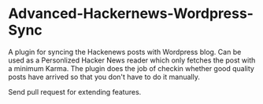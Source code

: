 # Advanced-Hackernews-Wordpress-Sync
A plugin for syncing the Hackenews posts with Wordpress blog. Can be used as a Personlized Hacker News reader which only fetches the post with a minimum Karma. The plugin does the job of checkin whether good quality posts have arrived so that you don't have to do it manually. 

Send pull request for extending features. 
